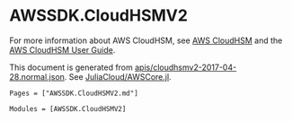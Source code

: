 # AWSSDK.CloudHSMV2

For more information about AWS CloudHSM, see [AWS CloudHSM](http://aws.amazon.com/cloudhsm/) and the [AWS CloudHSM User Guide](http://docs.aws.amazon.com/cloudhsm/latest/userguide/).

This document is generated from
[apis/cloudhsmv2-2017-04-28.normal.json](https://github.com/aws/aws-sdk-js/blob/master/apis/cloudhsmv2-2017-04-28.normal.json).
See [JuliaCloud/AWSCore.jl](https://github.com/JuliaCloud/AWSCore.jl).

```@index
Pages = ["AWSSDK.CloudHSMV2.md"]
```

```@autodocs
Modules = [AWSSDK.CloudHSMV2]
```
